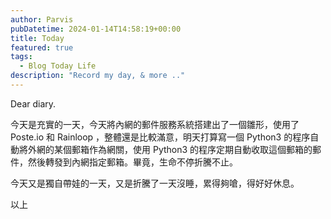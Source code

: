 ```yaml
---
author: Parvis
pubDatetime: 2024-01-14T14:58:19+00:00
title: Today
featured: true
tags:
  - Blog Today Life
description: "Record my day, & more .."
---
```


Dear diary.

今天是充實的一天，今天將內網的郵件服務系統搭建出了一個雛形，使用了 Poste.io 和 Rainloop ，整體還是比較滿意，明天打算寫一個 Python3 的程序自動將外網的某個郵箱作為網關，使用 Python3 的程序定期自動收取這個郵箱的郵件，然後轉發到內網指定郵箱。畢竟，生命不停折騰不止。

今天又是獨自帶娃的一天，又是折騰了一天沒睡，累得夠嗆，得好好休息。

以上